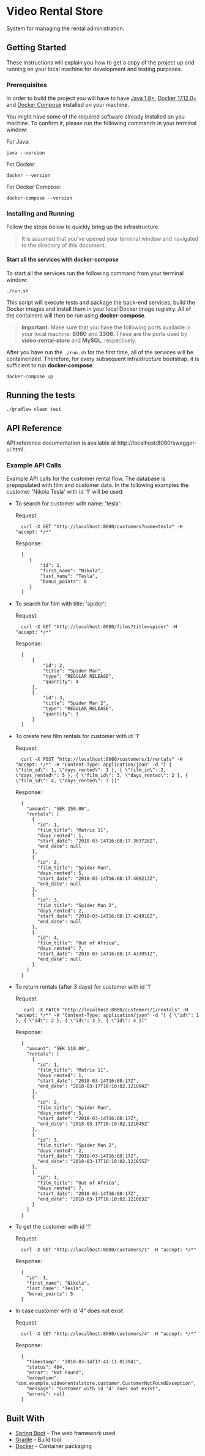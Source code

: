 # Video Rental Store

System for managing the rental administration.

## Getting Started

These instructions will explain you how to get a copy of the project up and running on your local machine for development and testing purposes.

### Prerequisites

In order to build the project you will have to have [Java 1.8+](http://www.oracle.com/technetwork/java/javase/downloads/index.html), [Docker 17.12.0+](https://docs.docker.com/install/)
and [Docker Compose](https://docs.docker.com/compose/install/) installed on your machine.

You might have some of the required software already installed on you machine. To confirm it, please run the following commands
in your terminal window:

For Java:

    java --version

For Docker:

    docker --version

For Docker Compose:

    docker-compose --version 
    
### Installing and Running

Follow the steps below to quickly bring up the infrastructure. 

> It is assumed that you've opened your terminal window and navigated to the directory of this document.

#### Start all the services with docker-compose

To start all the services run the following command from your terminal window:

    ./run.sh

This script will execute tests and package the back-end services, build the Docker images and install them 
in your local Docker image registry. All of the containers will then be run using **docker-compose**.

> **Important:** 
>Make sure that you have the following ports available in your local machine: **8080** and **3306**. These are
>the ports used by **video-rental-store** and **MySQL**, respectively.

After you have run the `./run.sh` for the first time, all of the services will be containerized. Therefore, for every subsequent infrastructure bootstrap, it is sufficient to run **docker-compose**: 

    docker-compose up

## Running the tests

    ./gradlew clean test
    
## API Reference

API reference documentation is available at http://localhost:8080/swagger-ui.html.

### Example API Calls

Example API calls for the customer rental flow. The database is prepopulated with film and customer data. 
In the following examples the customer 'Nikola Tesla' with id '1' will be used:

* To search for customer with name: 'tesla': 

    Request:
    
        curl -X GET "http://localhost:8080/customers?name=tesla" -H "accept: */*"
    
    Response:
    
        [
           {
               "id": 1,
               "first_name": "Nikola",
               "last_name": "Tesla",
               "bonus_points": 0
           }
        ]

* To search for film with title: 'spider': 

    Request:
    
        curl -X GET "http://localhost:8080/films?title=spider" -H "accept: */*"

    Response:
    
        [
            {
                "id": 2,
                "title": "Spider Man",
                "type": "REGULAR_RELEASE",
                "quantity": 4
            },
            {
                "id": 3,
                "title": "Spider Man 2",
                "type": "REGULAR_RELEASE",
                "quantity": 3
            }
        ]
    
* To create new film rentals for customer with id '1' 

    Request:
    
        curl -X POST "http://localhost:8080/customers/1/rentals" -H "accept: */*" -H "Content-Type: application/json" -d "[ { \"film_id\": 1, \"days_rented\": 1 }, { \"film_id\": 2, \"days_rented\": 5 }, { \"film_id\": 3, \"days_rented\": 2 }, { \"film_id\": 4, \"days_rented\": 7 }]"

    Response:
    
        {
          "amount": "SEK 250.00",
          "rentals": [
            {
              "id": 1,
              "film_title": "Matrix 11",
              "days_rented": 1,
              "start_date": "2018-03-14T16:08:17.363728Z",
              "end_date": null
            },
            {
              "id": 2,
              "film_title": "Spider Man",
              "days_rented": 5,
              "start_date": "2018-03-14T16:08:17.409213Z",
              "end_date": null
            },
            {
              "id": 3,
              "film_title": "Spider Man 2",
              "days_rented": 2,
              "start_date": "2018-03-14T16:08:17.424916Z",
              "end_date": null
            },
            {
              "id": 4,
              "film_title": "Out of Africa",
              "days_rented": 7,
              "start_date": "2018-03-14T16:08:17.433951Z",
              "end_date": null
            }
          ]
        }

* To return rentals (after 3 days) for customer with id '1' 

    Request:
    
         curl -X PATCH "http://localhost:8080/customers/1/rentals" -H "accept: */*" -H "Content-Type: application/json" -d "[ { \"id\": 1 }, { \"id\": 2 }, { \"id\": 3 }, { \"id\": 4 }]"

    Response:
    
        {
          "amount": "SEK 110.00",
          "rentals": [
            {
              "id": 1,
              "film_title": "Matrix 11",
              "days_rented": 1,
              "start_date": "2018-03-14T16:08:17Z",
              "end_date": "2018-03-17T16:10:02.121004Z"
            },
            {
              "id": 2,
              "film_title": "Spider Man",
              "days_rented": 5,
              "start_date": "2018-03-14T16:08:17Z",
              "end_date": "2018-03-17T16:10:02.121045Z"
            },
            {
              "id": 3,
              "film_title": "Spider Man 2",
              "days_rented": 2,
              "start_date": "2018-03-14T16:08:17Z",
              "end_date": "2018-03-17T16:10:02.121055Z"
            },
            {
              "id": 4,
              "film_title": "Out of Africa",
              "days_rented": 7,
              "start_date": "2018-03-14T16:08:17Z",
              "end_date": "2018-03-17T16:10:02.121063Z"
            }
          ]
        }

* To get the customer with id '1' 

    Request:
    
        curl -X GET "http://localhost:8080/customers/1" -H "accept: */*"

    Response:
    
        {
          "id": 1,
          "first_name": "Nikola",
          "last_name": "Tesla",
          "bonus_points": 5
        }

    
* In case customer with id '4" does not exist

    Request:
    
        curl -X GET "http://localhost:8080/customers/4" -H "accept: */*"

    Response:
    
        {
          "timestamp": "2018-03-14T17:41:11.013941",
          "status": 404,
          "error": "Not Found",
          "exception": "com.example.videorentalstore.customer.CustomerNotFoundException",
          "message": "Customer with id '4' does not exist",
          "errors": null
        }
    

## Built With

* [Spring Boot](https://projects.spring.io/spring-boot/) - The web framework used
* [Gradle](https://gradle.org) - Build tool
* [Docker](https://docs.docker.com/install/) - Container packaging



